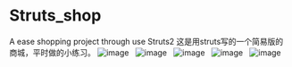 # Struts_shop
A ease shopping project through use  Struts2 
这是用struts写的一个简易版的商城，平时做的小练习。
![image](https://github.com/NeQrhk/Struts-shop/1.png)   
![image](https://github.com/NeQrhk/Struts-shop/2.png)   
![image](https://github.com/NeQrhk/Struts-shop/3.png)   
![image](https://github.com/NeQrhk/Struts-shop/4.png)  
![image](https://github.com/NeQrhk/Struts-shop/5.png)   
